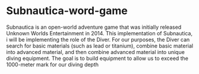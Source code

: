# Subnautica-word-game
Subnautica is an open-world adventure game that was initially released Unknown Worlds Entertainment in 2014. This implementation of Subnautica, i will be implementing the role of the Diver. For our purposes, the Diver can search for basic materials (such as lead or titanium), combine basic material into advanced material, and then combine advanced material into unique diving equipment. The goal is to build equipment to allow us to exceed the 1000-meter mark for our diving depth
